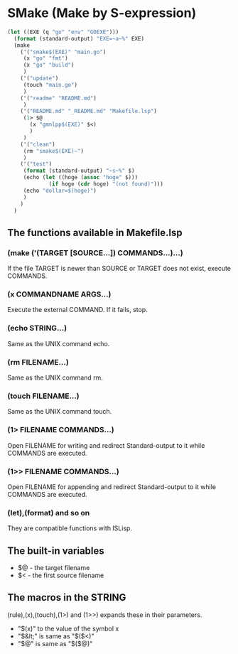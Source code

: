 SMake (Make by S-expression)
============================

```lisp
(let ((EXE (q "go" "env" "GOEXE")))
  (format (standard-output) "EXE=~a~%" EXE)
  (make
    ('("smake$(EXE)" "main.go")
     (x "go" "fmt")
     (x "go" "build")
     )
    ('("update")
     (touch "main.go")
     )
    ('("readme" "README.md")
     )
    ('("README.md" "_README.md" "Makefile.lsp")
     (1> $@
       (x "gmnlpp$(EXE)" $<)
       )
     )
    ('("clean")
     (rm "smake$(EXE)~")
     )
    ('("test")
     (format (standard-output) "~s~%" $)
     (echo (let ((hoge (assoc "hoge" $)))
             (if hoge (cdr hoge) "(not found)")))
     (echo "dollar=$(hoge)")
     )
    )
  )
```

## The functions available in Makefile.lsp

### (make ('(TARGET [SOURCE...]) COMMANDS...)...)

If the file TARGET is newer than SOURCE or TARGET does not exist, execute COMMANDS.

### (x COMMANDNAME ARGS...)

Execute the external COMMAND. If it fails, stop.

### (echo STRING...)

Same as the UNIX command echo.

### (rm FILENAME...)

Same as the UNIX command rm.

### (touch FILENAME...)

Same as the UNIX command touch.

### (1&gt; FILENAME COMMANDS...)

Open FILENAME for writing and redirect Standard-output to it while COMMANDS are executed.

### (1&gt;&gt; FILENAME COMMANDS...)

Open FILENAME for appending and redirect Standard-output to it while COMMANDS are executed.

### (let),(format) and so on

They are compatible functions with ISLisp.

## The built-in variables

- $@ - the target filename
- $&lt; - the first source filename

## The macros in the STRING

(rule),(x),(touch),(1&gt;) and (1&gt;&gt;) expands these in their parameters.

- "$(x)" to the value of the symbol x
- "$&lt;" is same as "$($&lt;)"
- "$@" is same as "$($@)"
